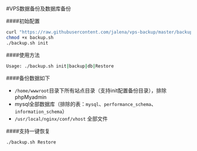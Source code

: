 #VPS数据备份及数据库备份

####初始配置
```sh 
curl "https://raw.githubusercontent.com/jalena/vps-backup/master/backup.sh" -O backup.sh 
chmod +x backup.sh
./backup.sh init
```

####使用方法
```sh
Usage: ./backup.sh init|backup|db|Restore
```

####备份数据如下
* `/home/wwwroot`目录下所有站点目录（支持init配置备份目录），排除phpMyadmin
* mysql全部数据库（排除的表：`mysql`、`performance_schema`、`information_schema`）
* `/usr/local/nginx/conf/vhost` 全部文件

####支持一键恢复
```Bash 
./backup.sh Restore
```
